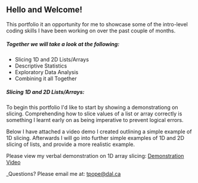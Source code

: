 ## Hello and Welcome!
This portfolio it an opportunity for me to showcase some of the intro-level coding skills I have been working on over the past couple of months.

##### Together we will take a look at the following:
- Slicing 1D and 2D Lists/Arrays
- Descriptive Statistics
- Exploratory Data Analysis
- Combining it all Together

##### Slicing 1D and 2D Lists/Arrays:
To begin this portfolio I'd like to start by showing a demonstrationg on slicing. Comprehending how to slice values of a list or array correctly is something I learnt early on as being imperative to prevent logical errors. 

Below I have attached a video demo I created outlining a simple example of 1D slicing. Afterwards I will go into further simple examples of 1D and 2D slicing of lists, and provide a more realistic example. 

Please view my verbal demonstration on 1D array slicing: [Demonstration Video](https://www.w3schools.com/python/numpy_array_slicing.asp#:~:text=Slicing%20in%20python%20means%20taking,of%20array%20in%20that%20dimension)

_Questions? Please email me at: 
[tpope@dal.ca](mailto:th781530@dal.ca)
